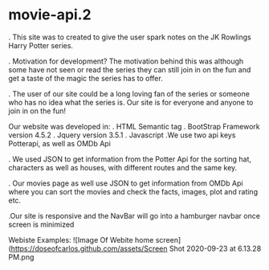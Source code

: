 # movie-api.2
.  This site was to created to give the user spark notes on the JK Rowlings Harry Potter series. 

.  Motivation for development? 
The motivation behind this was although some have not seen or read the series they can still join in on the fun and get a taste of the magic the series has to offer.

. The user of our site could be a long loving fan of the series or someone who has no idea what the series is. Our site is for everyone and anyone to join in on the fun!

Our website was developed in:
. HTML Semantic tag
. BootStrap Framework version 4.5.2
. Jquery version 3.5.1
. Javascript
.We use two api keys Potterapi, as well as OMDb Api

. We used JSON to get information from the Potter Api for the sorting hat, characters as well as  houses, with different routes and the same key.

. Our movies page as well use JSON to get information from OMDb Api where you can sort the movies and check the facts, images, plot and rating etc.

.Our site is responsive and the NavBar will go into a hamburger navbar once screen is minimized

Webiste Examples:
![Image Of Webite home screen](https://doseofcarlos.github.com/assets/Screen Shot 2020-09-23 at 6.13.28 PM.png
